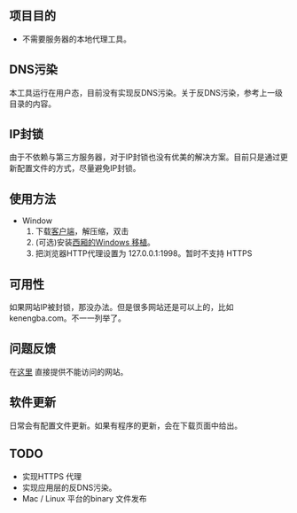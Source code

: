 项目目的
--------
* 不需要服务器的本地代理工具。

DNS污染
-------
本工具运行在用户态，目前没有实现反DNS污染。关于反DNS污染，参考上一级目录的内容。

IP封锁
------
由于不依赖与第三方服务器，对于IP封锁也没有优美的解决方案。目前只是通过更新配置文件的方式，尽量避免IP封锁。

使用方法
--------
* Window
    1. 下载[客户端](https://github.com/downloads/liruqi/west-chamber-season-3/gproxy.zip)，解压缩，双击 
    2. (可选)安装[西厢的Windows 移植](http://west-chamber-season-3.googlecode.com/files/west-chamber-win-0.05.zip)。
    3. 把浏览器HTTP代理设置为 127.0.0.1:1998。暂时不支持 HTTPS

可用性
------
如果网站IP被封锁，那没办法。但是很多网站还是可以上的，比如 kenengba.com。不一一列举了。

问题反馈
--------
在[这里](https://github.com/liruqi/west-chamber-season-3/issues) 直接提供不能访问的网站。

软件更新
-------
日常会有配置文件更新。如果有程序的更新，会在下载页面中给出。

TODO
----
* 实现HTTPS 代理
* 实现应用层的反DNS污染。
* Mac / Linux 平台的binary 文件发布

